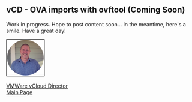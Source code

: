## vCD - OVA imports with ovftool (Coming Soon)

<!-- 
Updated: 2021-05-01
--> 

Work in progress.  Hope to post content soon... in the meantime, here's a smile.  Have a great day!

<img src="../../mlwiles.png" width="100" style="border: 1px solid black">

<!-- 
reference and credit Olivier
https://www.linkedin.com/in/olivier-de-touchet-8120852b/

https://supportcontent.ibm.com/support/pages/troubleshooting-issues-ovaovf-imports-vmware-solutions-shared

_Note the information described in this example are guidelines.  There are multiple ways to configure the various parts of the example.  Please adjust accordingly for your needs._

--> 

[VMWare vCloud Director](https://mlwiles.github.io/vmwaresolutions/vcd/)<br/>
[Main Page](https://mlwiles.github.io/vmwaresolutions)